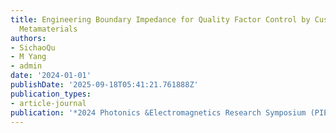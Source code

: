 ```yaml
---
title: Engineering Boundary Impedance for Quality Factor Control by Customizable Acoustic
  Metamaterials
authors:
- SichaoQu
- M Yang
- admin
date: '2024-01-01'
publishDate: '2025-09-18T05:41:21.761888Z'
publication_types:
- article-journal
publication: '*2024 Photonics &Electromagnetics Research Symposium (PIERS)*'
---
```

